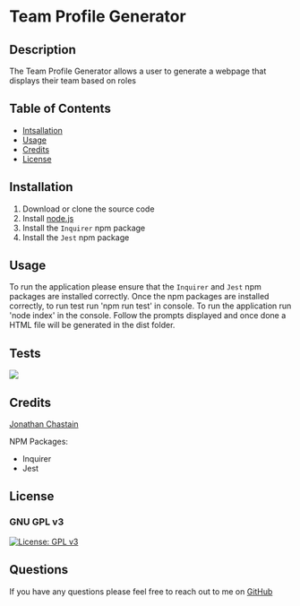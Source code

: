 # Team Profile Generator

## Description
The Team Profile Generator allows a user to generate a webpage that displays their team based on roles

## Table of Contents
* [Intsallation](#installation)
* [Usage](#usage)
* [Credits](#credits)
* [License](#license)

## Installation
1. Download or clone the source code
2. Install [node.js](https://nodejs.org/en/)
3. Install the `Inquirer` npm package
4. Install the `Jest` npm package

## Usage
To run the application please ensure that the `Inquirer` and `Jest` npm packages are installed correctly. Once the npm packages are installed correctly, to run test run 'npm run test' in console. To run the application run 'node index' in the console. Follow the prompts displayed and once done a HTML file will be generated in the dist folder.

## Tests
[![](https://res.cloudinary.com/marcomontalbano/image/upload/v1642391708/video_to_markdown/images/google-drive--15WpuiSnYajL0G6GT2Ea4_pZkD6Dz7iyQ-c05b58ac6eb4c4700831b2b3070cd403.jpg)](https://drive.google.com/file/d/15WpuiSnYajL0G6GT2Ea4_pZkD6Dz7iyQ/view "")

## Credits
[Jonathan Chastain](https://github.com/ChastainJon)

NPM Packages:
* Inquirer
* Jest

## License
### GNU GPL v3
[![License: GPL v3](https://img.shields.io/badge/License-GPLv3-blue.svg)](https://www.gnu.org/licenses/gpl-3.0)

## Questions
If you have any questions please feel free to reach out to me on [GitHub](https://github.com/ChastainJon)
